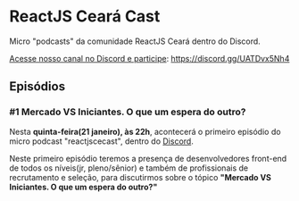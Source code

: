 
# ReactJS Ceará Cast

Micro "podcasts" da comunidade ReactJS Ceará dentro do Discord.

[Acesse nosso canal no Discord e participe](https://discord.gg/UATDvx5Nh4): https://discord.gg/UATDvx5Nh4

## Episódios

### #1 **Mercado VS Iniciantes. O que um espera do outro?**

Nesta **quinta-feira(21 janeiro), às 22h**, acontecerá o primeiro episódio do micro podcast "reactjscecast", dentro do [Discord](https://discord.gg/UATDvx5Nh4).

Neste primeiro episódio teremos a presença de desenvolvedores front-end de todos os níveis(jr, pleno/sênior) e também de profissionais de recrutamento e seleção, para discutirmos sobre o tópico **"Mercado VS Iniciantes. O que um espera do outro?"**
